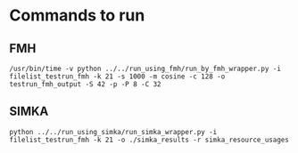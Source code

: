 # Commands to run

## FMH
```
/usr/bin/time -v python ../../run_using_fmh/run_by_fmh_wrapper.py -i filelist_testrun_fmh -k 21 -s 1000 -m cosine -c 128 -o testrun_fmh_output -S 42 -p -P 8 -C 32
```

## SIMKA
```
python ../../run_using_simka/run_simka_wrapper.py -i filelist_testrun_fmh -k 21 -o ./simka_results -r simka_resource_usages
```